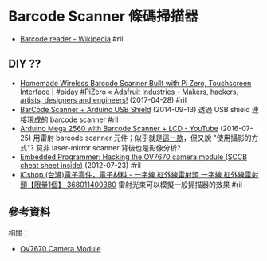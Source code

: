 # Barcode Scanner 條碼掃描器

  - [Barcode reader \- Wikipedia](https://en.wikipedia.org/wiki/Barcode_reader) #ril

## DIY ??

  - [Homemade Wireless Barcode Scanner Built with Pi Zero, Touchscreen Interface \| \#piday \#PiZero « Adafruit Industries – Makers, hackers, artists, designers and engineers\!](https://blog.adafruit.com/2017/04/28/homemade-wireless-barcode-scanner-built-with-pi-zero-touchscreen-interface/) (2017-04-28) #ril
  - [BarCode Scanner \+ Arduino USB Shield](https://www.electroingenio.com/arduino-en/bar-code-scanner-arduino-usb-shield-2/) (2014-09-13) 透過 USB shield 連接現成的 barcode scanner #ril
  - [Arduino Mega 2560 with Barcode Scanner \+ LCD \- YouTube](https://www.youtube.com/watch?v=63Y2LKnFjy8) (2016-07-25) 用雷射 barcode scanner 元件；似乎就是[這一款](http://www.pcstore.com.tw/playrobot/M26878650.htm)，但又說 "使用攝影的方式"? 莫非 laser-mirror scanner 背後也是影像分析?
  - [Embedded Programmer: Hacking the OV7670 camera module \(SCCB cheat sheet inside\)](http://embeddedprogrammer.blogspot.com/2012/07/hacking-ov7670-camera-module-sccb-cheat.html) (2012-07-23) #ril
  - [iCshop \(台灣\)電子零件，電子材料 \- 一字線 紅外線雷射頭 一字線 紅外線雷射頭【限量1個】 368011400380](https://www.icshop.com.tw/product_info.php/products_id/24984) 雷射光束可以模擬一般掃描器的效果 #ril

## 參考資料

相關：

  - [OV7670 Camera Module](ov7670.md)
